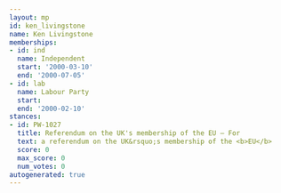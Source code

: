 ```yaml
---
layout: mp
id: ken_livingstone
name: Ken Livingstone
memberships:
- id: ind
  name: Independent
  start: '2000-03-10'
  end: '2000-07-05'
- id: lab
  name: Labour Party
  start: 
  end: '2000-02-10'
stances:
- id: PW-1027
  title: Referendum on the UK's membership of the EU — For
  text: a referendum on the UK&rsquo;s membership of the <b>EU</b>
  score: 0
  max_score: 0
  num_votes: 0
autogenerated: true
---
```

